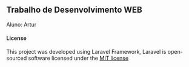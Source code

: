 ## Trabalho de Desenvolvimento WEB
Aluno: Artur


#### License

This project was developed using Laravel Framework, Laravel is open-sourced software licensed under the [MIT license](http://opensource.org/licenses/MIT)
